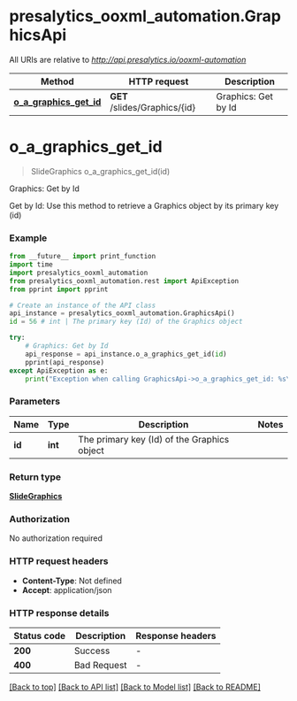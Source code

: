 # presalytics_ooxml_automation.GraphicsApi

All URIs are relative to *http://api.presalytics.io/ooxml-automation*

Method | HTTP request | Description
------------- | ------------- | -------------
[**o_a_graphics_get_id**](GraphicsApi.md#o_a_graphics_get_id) | **GET** /slides/Graphics/{id} | Graphics: Get by Id


# **o_a_graphics_get_id**
> SlideGraphics o_a_graphics_get_id(id)

Graphics: Get by Id

Get by Id: Use this method to retrieve a Graphics object by its primary key (id)

### Example

```python
from __future__ import print_function
import time
import presalytics_ooxml_automation
from presalytics_ooxml_automation.rest import ApiException
from pprint import pprint

# Create an instance of the API class
api_instance = presalytics_ooxml_automation.GraphicsApi()
id = 56 # int | The primary key (Id) of the Graphics object

try:
    # Graphics: Get by Id
    api_response = api_instance.o_a_graphics_get_id(id)
    pprint(api_response)
except ApiException as e:
    print("Exception when calling GraphicsApi->o_a_graphics_get_id: %s\n" % e)
```

### Parameters

Name | Type | Description  | Notes
------------- | ------------- | ------------- | -------------
 **id** | **int**| The primary key (Id) of the Graphics object | 

### Return type

[**SlideGraphics**](SlideGraphics.md)

### Authorization

No authorization required

### HTTP request headers

 - **Content-Type**: Not defined
 - **Accept**: application/json

### HTTP response details
| Status code | Description | Response headers |
|-------------|-------------|------------------|
**200** | Success |  -  |
**400** | Bad Request |  -  |

[[Back to top]](#) [[Back to API list]](../README.md#documentation-for-api-endpoints) [[Back to Model list]](../README.md#documentation-for-models) [[Back to README]](../README.md)

